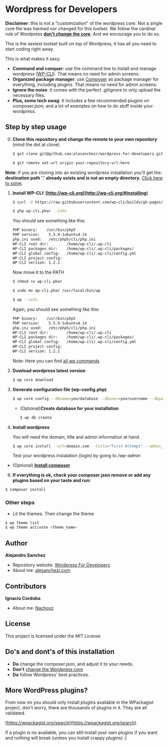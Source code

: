 # Wordpress for Developers

**Disclaimer**: this is not a "customization" of the wordpress core. Not a single core file was harmed nor changed for this toolset. We follow the cardinal rule of Wordpress [**don't change the core**](https://getflywheel.com/layout/wp-core/). And we encourage you to do so.

This is the sexiest toolset built on top of Wordpress, it has all you need to start coding right away.

This is what makes it sexy:

- **Command and conquer**: use the command line to install and manage wordpress ([WP-CLI](http://wp-cli.org/)). That means no need for admin screens.
- **Organized package manager**: use [Composer](https://wpackagist.org/) as package manager for everything, including plugins. That means no need for admin screens.
- **Ignore the noise**: it comes with the perfect .gitignore to only upload the necessary files. 
- **Plus, some tech swag**: it includes a few recommended plugins on composer.json; and a lot of examples on how to do stuff inside your wordpress.

## Step by step usage

0. **Clone this repository and change the remote to your own repository** (mind the dot at clone)
    ```sh
    $ git clone git@github.com:alesanchezr/wordpress-for-developers.git .
    
    $ git remote set-url origin your-repository-url-here
    ```
**Note**: if you are cloning into an existing wordpress installation you'll get the: 
**destination path '.' already exists and is not an empty directory.** [Click here to solve](https://github.com/alesanchezr/wordpress-for-developers/blob/master/existing_folder.md).


1. **Install WP-CLI: [http://wp-cli.org](http://wp-cli.org/#installing)**

    ```sh
    $ curl -O https://raw.githubusercontent.com/wp-cli/builds/gh-pages/phar/wp-cli.phar
    
    $ php wp-cli.phar --info
    ```
    You should see something like this:
    ```sh
    PHP binary:    /usr/bin/php5
    PHP version:    5.5.9-1ubuntu4.14
    php.ini used:   /etc/php5/cli/php.ini
    WP-CLI root dir:        /home/wp-cli/.wp-cli
    WP-CLI packages dir:    /home/wp-cli/.wp-cli/packages/
    WP-CLI global config:   /home/wp-cli/.wp-cli/config.yml
    WP-CLI project config:
    WP-CLI version: 1.2.1
    ```
    Now move it to the PATH
    ```sh
    $ chmod +x wp-cli.phar
    
    $ sudo mv wp-cli.phar /usr/local/bin/wp
    
    $ wp --info
    ```
    Again, you should see something like this:
    ```sh
    PHP binary:    /usr/bin/php5
    PHP version:    5.5.9-1ubuntu4.14
    php.ini used:   /etc/php5/cli/php.ini
    WP-CLI root dir:        /home/wp-cli/.wp-cli
    WP-CLI packages dir:    /home/wp-cli/.wp-cli/packages/
    WP-CLI global config:   /home/wp-cli/.wp-cli/config.yml
    WP-CLI project config:
    WP-CLI version: 1.2.1
    ```
    Note: Here you can find [all wp commands](https://developer.wordpress.org/cli/commands/)

2. **Dowload wordpress latest version**

    ```sh
    $ wp core download
    ```

3. **Generate configuration file (wp-config.php)**

    ```sh
    $ wp core config --dbname=yourdatabase --dbuser=yourusername --dbpass=YOUR DATABASE PASSWORD
    ```

      * (Optional)**Create database for your installation** 
    
        ```sh
        $ wp db create
        ```

4. **Install wordpress**

   You will need the domain, title and admin information at hand.
   
    ```sh
    $ wp core install --url=domain.com --title="First Attempt" --admin_user=yourusername --admin_password=yourpassword --admin_email=your@email.com
    ```
    Test your wordpress instalation (login) by going to */wp-admin*

* (Optional) **[Install composer](https://getcomposer.org/download/)**

6. **If everything is ok, check your composer.json remove or add any plugins based on your taste and run:**

```sh
$ composer install
```

### Other steps
* Lit the themes. Then change the theme
```sh
$ wp theme list
$ wp theme activate <theme_name>
```

## Author

**Alejandro Sanchez**
- Repository website: [Wordpress For Developers](https://github.com/alesanchezr/wordpress-for-developers)
- About me: [alesanchezr.com](http://alesanchezr.com)

## Contributors

**Ignacio Cordoba**
- About me: [Nachovz](https://github.com/nachovz)

## License

This project is licensed under the MIT License

## Do's and dont's of this installation
* **Do** change the composer.json, and adjust it to your needs.
* **Don't** [change the Wordpress core](https://getflywheel.com/layout/wp-core/)
* **Do** follow Wordpress' best practices.
    
## More WordPress plugins?

From now on you should only install plugins available in the WPackagist project, don't worry, there are thousands of plugins in it. They are all validated.

[https://wpackagist.org/search](https://wpackagist.org/search)

If a plugin is no available, you can still install your own plugins if you want and nothing will break (unless you install crappy plugins) :)
